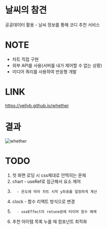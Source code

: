 # 날씨의 참견
공공데이터 활용 - 날씨 정보를 통해 코디 추천 서비스

# NOTE
- 차트 직접 구현
- 외부 API를 사용(서버를 내가 제어할 수 없는 상황)
- 미디어 쿼리를 사용하여 반응형 개발

# LINK
https://yellyb.github.io/whether

# 결과
![whether](https://user-images.githubusercontent.com/50893303/165080025-4cacab32-cbdb-4587-96ca-ef88e6e1f372.png)

# TODO
1. 첫 화면 로딩 시 css제대로 안먹히는 문제
2. chart - useRef로 접근해서 요소 제어
3.       - 온도에 따라 차트 시작 y좌표를 일정하게 계산
4. clock - 함수 리액트 방식으로 변경
5.       - useEffect의 retune문에 타이머 함수 해제
6. 추천 아이템 목록 누를 때 컴포넌트 최적화
